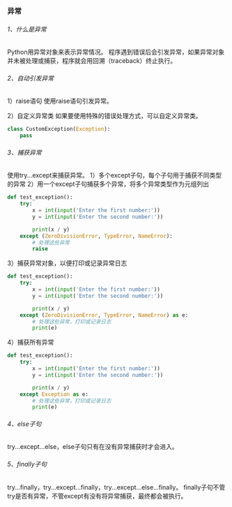 ### 异常

###### 1、什么是异常
Python用异常对象来表示异常情况。
程序遇到错误后会引发异常，如果异常对象并未被处理或捕获，程序就会用回溯（traceback）终止执行。

###### 2、自动引发异常
1）raise语句
使用raise语句引发异常。

2）自定义异常类
如果要使用特殊的错误处理方式，可以自定义异常类。

```python
class CustomException(Exception):
    pass
```

###### 3、捕获异常
使用try...except来捕获异常。
1）多个except子句，每个子句用于捕获不同类型的异常
2）用一个except子句捕获多个异常，将多个异常类型作为元组列出

```python
def test_exception():
    try:
        x = int(input('Enter the first number:'))
        y = int(input('Enter the second number:'))

        print(x / y)
    except (ZeroDivisionError, TypeError, NameError):
        # 处理这些异常
        raise
```

3）捕获异常对象，以便打印或记录异常日志

```python
def test_exception():
    try:
        x = int(input('Enter the first number:'))
        y = int(input('Enter the second number:'))

        print(x / y)
    except (ZeroDivisionError, TypeError, NameError) as e:
        # 处理这些异常，打印或记录日志
        print(e)
```

4）捕获所有异常

```python
def test_exception():
    try:
        x = int(input('Enter the first number:'))
        y = int(input('Enter the second number:'))

        print(x / y)
    except Exception as e:
        # 处理这些异常，打印或记录日志
        print(e)
```

###### 4、else子句
try...except...else，else子句只有在没有异常捕获时才会进入。

###### 5、finally子句
try...finally，try...except...finally，try...except...else...finally。
finally子句不管try是否有异常，不管except有没有将异常捕获，最终都会被执行。

